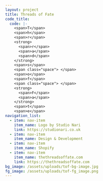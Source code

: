 ```yaml
---
layout: project
title: Threads of Fate
code_title:
  code: |-
    <span>T</span>
    <span>h</span>
    <span>r</span>
    <strong>
      <span>r</span>
      <span>a</span>
      <span>d</span>
    </strong>
    <span>s</span>
    <span class="space"> </span>
    <span>o</span>
    <span>f</span>
    <span class="space"> </span>
    <strong>
      <span>F</span>
      <span>a</span>
    </strong>
    <span>t</span>
    <span>e</span>
navigation_list:
  - item: nav-item
    item_name: Logo by Studio Nari
    link: https://studionari.co.uk
  - item: nav-item
    item_name: Design & Development
  - item: nav-item
    item_name: Shopify
  - item: nav-item
    item_name: thethreadsoffate.com
    link: https://thethreadsoffate.com
bg_image: /assets/uploads/tof-bg-image.jpg
fg_image: /assets/uploads/tof-fg_image.png
---
```

